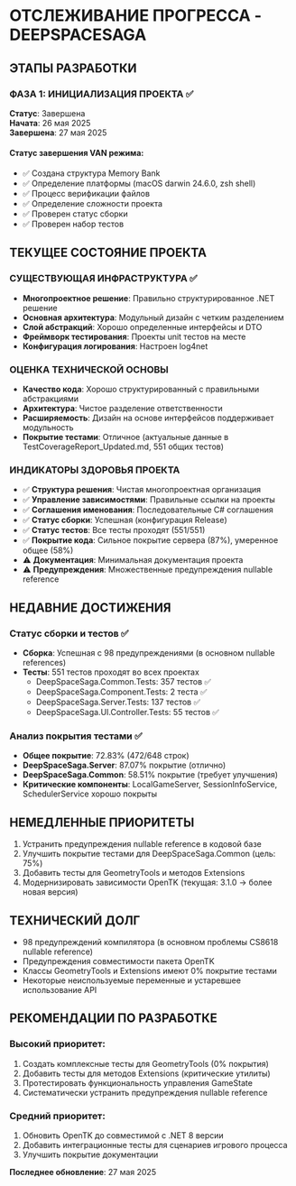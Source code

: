 # ОТСЛЕЖИВАНИЕ ПРОГРЕССА - DEEPSPACESAGA

## ЭТАПЫ РАЗРАБОТКИ

### ФАЗА 1: ИНИЦИАЛИЗАЦИЯ ПРОЕКТА ✅
**Статус**: Завершена  
**Начата**: 26 мая 2025  
**Завершена**: 27 мая 2025

#### Статус завершения VAN режима:
- ✅ Создана структура Memory Bank
- ✅ Определение платформы (macOS darwin 24.6.0, zsh shell)
- ✅ Процесс верификации файлов
- ✅ Определение сложности проекта
- ✅ Проверен статус сборки
- ✅ Проверен набор тестов

## ТЕКУЩЕЕ СОСТОЯНИЕ ПРОЕКТА

### СУЩЕСТВУЮЩАЯ ИНФРАСТРУКТУРА ✅
- **Многопроектное решение**: Правильно структурированное .NET решение
- **Основная архитектура**: Модульный дизайн с четким разделением
- **Слой абстракций**: Хорошо определенные интерфейсы и DTO
- **Фреймворк тестирования**: Проекты unit тестов на месте
- **Конфигурация логирования**: Настроен log4net

### ОЦЕНКА ТЕХНИЧЕСКОЙ ОСНОВЫ
- **Качество кода**: Хорошо структурированный с правильными абстракциями
- **Архитектура**: Чистое разделение ответственности  
- **Расширяемость**: Дизайн на основе интерфейсов поддерживает модульность
- **Покрытие тестами**: Отличное (актуальные данные в TestCoverageReport_Updated.md, 551 общих тестов)

### ИНДИКАТОРЫ ЗДОРОВЬЯ ПРОЕКТА
- ✅ **Структура решения**: Чистая многопроектная организация
- ✅ **Управление зависимостями**: Правильные ссылки на проекты
- ✅ **Соглашения именования**: Последовательные C# соглашения
- ✅ **Статус сборки**: Успешная (конфигурация Release)
- ✅ **Статус тестов**: Все тесты проходят (551/551)
- ✅ **Покрытие кода**: Сильное покрытие сервера (87%), умеренное общее (58%)
- ⚠️ **Документация**: Минимальная документация проекта
- ⚠️ **Предупреждения**: Множественные предупреждения nullable reference

## НЕДАВНИЕ ДОСТИЖЕНИЯ

### Статус сборки и тестов ✅
- **Сборка**: Успешная с 98 предупреждениями (в основном nullable references)
- **Тесты**: 551 тестов проходят во всех проектах
  - DeepSpaceSaga.Common.Tests: 357 тестов ✅
  - DeepSpaceSaga.Component.Tests: 2 теста ✅
  - DeepSpaceSaga.Server.Tests: 137 тестов ✅
  - DeepSpaceSaga.UI.Controller.Tests: 55 тестов ✅

### Анализ покрытия тестами ✅
- **Общее покрытие**: 72.83% (472/648 строк)
- **DeepSpaceSaga.Server**: 87.07% покрытие (отлично)
- **DeepSpaceSaga.Common**: 58.51% покрытие (требует улучшения)
- **Критические компоненты**: LocalGameServer, SessionInfoService, SchedulerService хорошо покрыты

## НЕМЕДЛЕННЫЕ ПРИОРИТЕТЫ
1. Устранить предупреждения nullable reference в кодовой базе
2. Улучшить покрытие тестами для DeepSpaceSaga.Common (цель: 75%)
3. Добавить тесты для GeometryTools и методов Extensions
4. Модернизировать зависимости OpenTK (текущая: 3.1.0 → более новая версия)

## ТЕХНИЧЕСКИЙ ДОЛГ
- 98 предупреждений компилятора (в основном проблемы CS8618 nullable reference)
- Предупреждения совместимости пакета OpenTK
- Классы GeometryTools и Extensions имеют 0% покрытие тестами
- Некоторые неиспользуемые переменные и устаревшее использование API

## РЕКОМЕНДАЦИИ ПО РАЗРАБОТКЕ

### Высокий приоритет:
1. Создать комплексные тесты для GeometryTools (0% покрытия)
2. Добавить тесты для методов Extensions (критические утилиты)
3. Протестировать функциональность управления GameState
4. Систематически устранить предупреждения nullable reference

### Средний приоритет:
1. Обновить OpenTK до совместимой с .NET 8 версии
2. Добавить интеграционные тесты для сценариев игрового процесса
3. Улучшить покрытие документации

**Последнее обновление**: 27 мая 2025 
